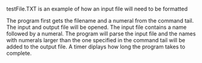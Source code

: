 testFile.TXT is an example of how an input file will need to be formatted

The program first gets the filename and a numeral from the command tail.
The input and output file will be opened.
The input file contains a name followed by a numeral.
The program will parse the input file and the names with numerals larger than the one specified in the command tail will be added to the output file.
A timer diplays how long the program takes to complete.
